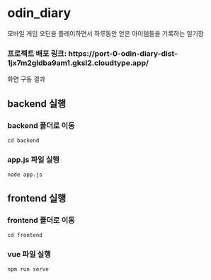 # odin_diary
모바일 게임 오딘을 플레이하면서 하루동안 얻은 아이템들을 기록하는 일기장

<h3>프로젝트 배포 링크: https://port-0-odin-diary-dist-1jx7m2gldba9am1.gksl2.cloudtype.app/</h3>

화면 구동 결과

## backend 실행
### backend 폴더로 이동
```
cd backend
```
### app.js 파일 실행
```
node app.js
```

## frontend 실행
### frontend 폴더로 이동
```
cd frontend
```
### vue 파일 실행
```
npm run serve
```
